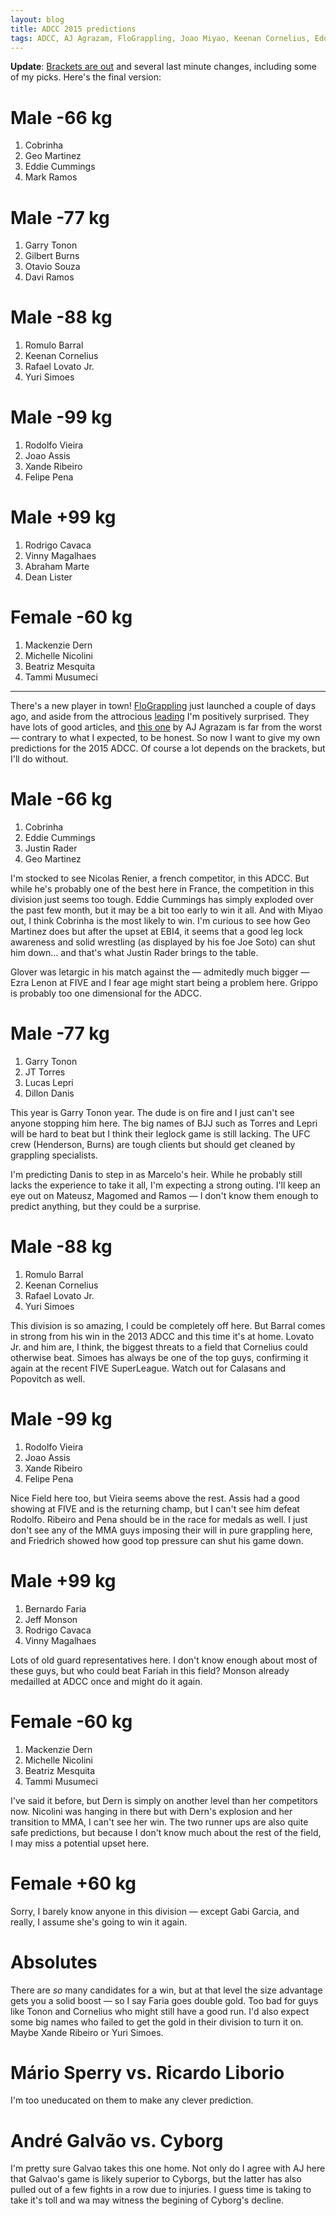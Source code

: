 ```yaml
---
layout: blog
title: ADCC 2015 predictions
tags: ADCC, AJ Agrazam, FloGrappling, Joao Miyao, Keenan Cornelius, Eddie Cummings, Geo Martinez, Garry Tonon, Dillon Danis, Yuri Simoes, Bernardo Faria, Mackenzie Dern, Andre Galvao, predictions
---
```


**Update**: [Brackets are out](http://www.flograppling.com/article/33132-adcc-tests-team-loyalties-with-explosive-2015-draws) and several last minute changes, including some of my picks. Here's the final version:

# Male -66 kg

1. Cobrinha
2. Geo Martinez
3. Eddie Cummings
4. Mark Ramos

# Male -77 kg

1. Garry Tonon
2. Gilbert Burns
3. Otavio Souza
4. Davi Ramos

# Male -88 kg

1. Romulo Barral
2. Keenan Cornelius
3. Rafael Lovato Jr.
4. Yuri Simoes

# Male -99 kg

1. Rodolfo Vieira
2. Joao Assis
3. Xande Ribeiro
4. Felipe Pena

# Male +99 kg

1. Rodrigo Cavaca
2. Vinny Magalhaes
3. Abraham Marte
4. Dean Lister

# Female -60 kg

1. Mackenzie Dern
2. Michelle Nicolini
3. Beatriz Mesquita
4. Tammi Musumeci

***

There's a new player in town! <a href="http://www.flograppling.com/">FloGrappling</a> just launched a couple of days ago, and aside from the attrocious <a href="https://en.wikipedia.org/wiki/Leading">leading</a> I'm positively surprised. They have lots of good articles, and <a href="http://www.flograppling.com/article/32867-roberto-cyborg-abreu-to-headline-adcc-2015-in-sao-paulo">this one</a> by AJ Agrazam is far from the worst — contrary to what I expected, to be honest.
So now I want to give my own predictions for the 2015 ADCC. Of course a lot depends on the brackets, but I'll do without.

# Male -66 kg

1. Cobrinha
2. Eddie Cummings
3. Justin Rader
4. Geo Martinez

I'm stocked to see Nicolas Renier, a french competitor, in this ADCC. But while he's probably one of the best here in France, the competition in this division just seems too tough. Eddie Cummings has simply exploded over the past few month, but it may be a bit too early to win it all. And with Miyao out, I think Cobrinha is the most likely to win. I'm curious to see how Geo Martinez does but after the upset at EBI4, it seems that a good leg lock awareness and solid wrestling (as displayed by his foe Joe Soto) can shut him down… and that's what Justin Rader brings to the table.

Glover was letargic in his match against the — admitedly much bigger — Ezra Lenon at FIVE and I fear age might start being a problem here. Grippo is probably too one dimensional for the ADCC.

# Male -77 kg

1. Garry Tonon
2. JT Torres
3. Lucas Lepri
4. Dillon Danis

This year is Garry Tonon year. The dude is on fire and I just can't see anyone stopping him here. The big names of BJJ such as Torres and Lepri will be hard to beat but I think their leglock game is still lacking. The UFC crew (Henderson, Burns) are tough clients but should get cleaned by grappling specialists.

I'm predicting Danis to step in as Marcelo's heir. While he probably still lacks the experience to take it all, I'm expecting a strong outing. I'll keep an eye out on Mateusz, Magomed and Ramos — I don't know them enough to predict anything, but they could be a surprise.

# Male -88 kg

1. Romulo Barral
2. Keenan Cornelius
3. Rafael Lovato Jr.
4. Yuri Simoes

This division is so amazing, I could be completely off here. But Barral comes in strong from his win in the 2013 ADCC and this time it's at home. Lovato Jr. and him are, I think, the biggest threats to a field that Cornelius could otherwise beat. Simoes has always be one of the top guys, confirming it again at the recent FIVE SuperLeague. Watch out for Calasans and Popovitch as well.

# Male -99 kg

1. Rodolfo Vieira
2. Joao Assis
3. Xande Ribeiro
4. Felipe Pena

Nice Field here too, but Vieira seems above the rest. Assis had a good showing at FIVE and is the returning champ, but I can't see him defeat Rodolfo. Ribeiro and Pena should be in the race for medals as well. I just don't see any of the MMA guys imposing their will in pure grappling here, and Friedrich showed how good top pressure can shut his game down.

# Male +99 kg

1. Bernardo Faria
2. Jeff Monson
3. Rodrigo Cavaca
4. Vinny Magalhaes

Lots of old guard representatives here. I don't know enough about most of these guys, but who could beat Fariah in this field? Monson already medailled at ADCC once and might do it again.

# Female -60 kg

1. Mackenzie Dern
2. Michelle Nicolini
3. Beatriz Mesquita
4. Tammi Musumeci

I've said it before, but Dern is simply on another level than her competitors now. Nicolini was hanging in there but with Dern's explosion and her transition to MMA, I can't see her win. The two runner ups are also quite safe predictions, but because I don't know much about the rest of the field, I may miss a potential upset here.

# Female +60 kg

Sorry, I barely know anyone in this division — except Gabi Garcia, and really, I assume she's going to win it again.

# Absolutes

There are *so* many candidates for a win, but at that level the size advantage gets you a solid boost — so I say Faria goes double gold. Too bad for guys like Tonon and Cornelius who might still have a good run. I'd also expect some big names who failed to get the gold in their division to turn it on. Maybe Xande Ribeiro or Yuri Simoes.

# Mário Sperry vs. Ricardo Liborio

I'm too uneducated on them to make any clever prediction.

# André Galvão vs. Cyborg

I'm pretty sure Galvao takes this one home. Not only do I agree with AJ here that Galvao's game is likely superior to Cyborgs, but the latter has also pulled out of a few fights in a row due to injuries. I guess time is taking to take it's toll and wa may witness the begining of Cyborg's decline.